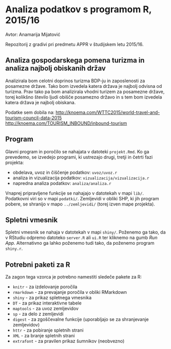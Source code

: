 # Analiza podatkov s programom R, 2015/16

Avtor: Anamarija Mijatović

Repozitorij z gradivi pri predmetu APPR v študijskem letu 2015/16.

## Analiza gospodarskega pomena turizma in analiza najbolj obiskanih držav

Analizirala bom celotni doprinos turizma BDP-ju in zaposlenosti za posamezne države. Tako bom izvedela katera država je najbolj odvisna od turizma. Prav tako pa bom analizirala vhodni turizem za posamezne države, torej kolikšno število ljudi obišče posamezno državo in s tem bom izvedela katera država je najbolj obiskana.

Podatke sem dobila na:
http://knoema.com/WTTC2015/world-travel-and-tourism-council-data-2015
http://knoema.com/TOURISM_INBOUND/inbound-tourism



## Program

Glavni program in poročilo se nahajata v datoteki `projekt.Rmd`. Ko ga prevedemo,
se izvedejo programi, ki ustrezajo drugi, tretji in četrti fazi projekta:

* obdelava, uvoz in čiščenje podatkov: `uvoz/uvoz.r`
* analiza in vizualizacija podatkov: `vizualizacija/vizualizacija.r`
* napredna analiza podatkov: `analiza/analiza.r`

Vnaprej pripravljene funkcije se nahajajo v datotekah v mapi `lib/`. Podatkovni
viri so v mapi `podatki/`. Zemljevidi v obliki SHP, ki jih program pobere, se
shranijo v mapo `../zemljevidi/` (torej izven mape projekta).

## Spletni vmesnik

Spletni vmesnik se nahaja v datotekah v mapi `shiny/`. Poženemo ga tako, da v
RStudiu odpremo datoteko `server.R` ali `ui.R` ter kliknemo na gumb *Run App*.
Alternativno ga lahko poženemo tudi tako, da poženemo program `shiny.r`.

## Potrebni paketi za R

Za zagon tega vzorca je potrebno namestiti sledeče pakete za R:

* `knitr` - za izdelovanje poročila
* `rmarkdown` - za prevajanje poročila v obliki RMarkdown
* `shiny` - za prikaz spletnega vmesnika
* `DT` - za prikaz interaktivne tabele
* `maptools` - za uvoz zemljevidov
* `sp` - za delo z zemljevidi
* `digest` - za zgoščevalne funkcije (uporabljajo se za shranjevanje zemljevidov)
* `httr` - za pobiranje spletnih strani
* `XML` - za branje spletnih strani
* `extrafont` - za pravilen prikaz šumnikov (neobvezno)
